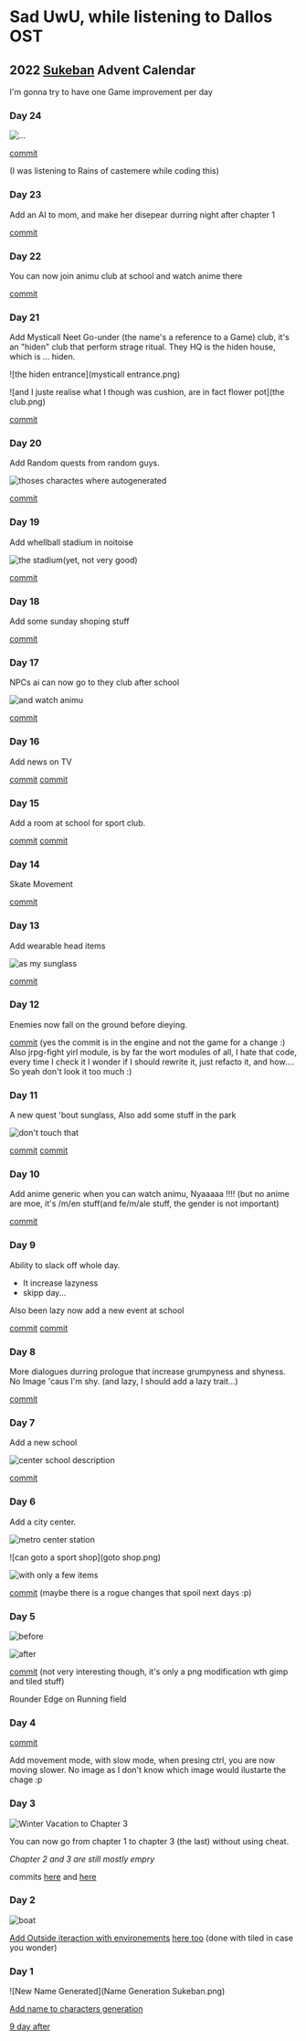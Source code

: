 <head>
<link rel="stylesheet" href="styling.css">
</head>

# Sad UwU, while listening to Dallos OST

## 2022 [Sukeban](https://github.com/cosmo-ray/Sukeban) Advent Calendar

I'm gonna try to have one Game improvement per day

### Day 24

![...](the-end.png)

[commit](https://github.com/cosmo-ray/sukeban/commit/39777f3ec700b0bab811b26f22feedd6f6056180)

(I was listening to Rains of castemere while coding this)

### Day 23

Add an AI to mom, and make her disepear durring night after chapter 1

[commit](https://github.com/cosmo-ray/sukeban/commit/d49692f4688603559fd6b11aa5869cb915b20c5d)

### Day 22

You can now join animu club at school and watch anime there

[commit](https://github.com/cosmo-ray/sukeban/commit/f26baacb5e720e9c3bafaa0e88c70deaf92aa169)

### Day 21

Add Mysticall Neet Go-under (the name's a reference to a Game) club, it's an "hiden" club that perform strage ritual.
They HQ is the hiden house, which is ... hiden.

![the hiden entrance](mysticall entrance.png)

![and I juste realise what I though was cushion, are in fact flower pot](the club.png)

[commit](https://github.com/cosmo-ray/sukeban/commit/2667cf0024c496f5022e65c39a615dd85072606d)

### Day 20

Add Random quests from random guys.

![thoses charactes where autogenerated](random-quest.png)

[commit](https://github.com/cosmo-ray/sukeban/commit/afaed7f0469dd95379f7ac95e37166565a7d56ee)

### Day 19

Add whellball stadium in noitoise

![the stadium(yet, not very good)](whellball-stadium.png)

[commit](https://github.com/cosmo-ray/sukeban/commit/7742cc42aeef111ea490baba90abb3308d5d4c07)

### Day 18

Add some sunday shoping stuff

[commit](https://github.com/cosmo-ray/sukeban/commit/c8e311dcd37a29331931e92d2bd786b57c1e4d6c)

### Day 17

NPCs ai can now go to they club after school

![and watch animu](club-anime-watching.png)

[commit](https://github.com/cosmo-ray/sukeban/commit/1543ab49ac8abc6b6bba72554ba978daf216ed6c)

### Day 16

Add news on TV

[commit](https://github.com/cosmo-ray/sukeban/commit/4a1cefd0f8355b6a2b7c25a9f77f1e7f99d37d1f)
[commit](https://github.com/cosmo-ray/sukeban/commit/eff6828ffa1bf926c6fd360cc0a59b9384315105)

### Day 15

Add a room at school for sport club.

[commit](https://github.com/cosmo-ray/sukeban/commit/b141921b85338359e3a44878197e6dace3c4ab84)
[commit](https://github.com/cosmo-ray/sukeban/commit/f642ecb318349be1ca6046e0776c86b3ede5d789)

### Day 14

Skate Movement

[commit](https://github.com/cosmo-ray/sukeban/commit/66f2df31e7adbb556606c7292226f6f26a6b6bf3)

### Day 13

Add wearable head items

![as my sunglass](sunglass.png)

[commit](https://github.com/cosmo-ray/sukeban/commit/7c6b874aacf6a79092099790d68c8b5f0bfa28d3)

### Day 12

Enemies now fall on the ground before dieying.

[commit](https://github.com/cosmo-ray/yirl/commit/0547aeed9acef22a0be89bcc7f7be3e14d10df32) (yes the commit is in the engine and not the game for a change :)
Also jrpg-fight yirl module, is by far the wort modules of all, I hate that code, every time I check it I wonder if I should rewrite it, just refacto it, and how....
So yeah don't look it too much :)

### Day 11

A new quest 'bout sunglass,
Also add some stuff in the park

![don't touch that](sunglass-dialogue.png)

[commit](https://github.com/cosmo-ray/Sukeban/commit/648de4f486b4ece748ecc2d1b97cfd339d113b6f)
[commit](https://github.com/cosmo-ray/Sukeban/commit/66de74118b12dac443dd19c747ef947de9d9ba18)

### Day 10

Add anime generic when you can watch animu, Nyaaaaa !!!! (but no anime are moe, it's /m/en stuff(and fe/m/ale stuff, the gender is not important)

[commit](https://github.com/cosmo-ray/Sukeban/commit/3a0ed0fe18e304decc040f185d0f6edfb2769973)

### Day 9

Ability to slack off whole day.
- It increase lazyness
- skipp day...

Also been lazy now add a new event at school

[commit](https://github.com/cosmo-ray/Sukeban/commit/87057a2d6e2ac659c06c3514ec6a613c8a25a1b2)
[commit](https://github.com/cosmo-ray/Sukeban/commit/c5c1cb552c42f2c07a9a97348619619f61e70598)

### Day 8

More dialogues durring prologue that increase grumpyness and shyness.
No Image 'caus I'm shy. (and lazy, I should add a lazy trait...)

[commit](https://github.com/cosmo-ray/Sukeban/commit/27cf32ccc39b1ad02c394edb33e49f06bf47a4cd)

### Day 7

Add a new school

![center school description](center-school.png)

[commit](https://github.com/cosmo-ray/Sukeban/commit/1344b975438a34b402c116fa460b55a254d91d1f)

### Day 6

Add a city center.

![metro center station](center-metro.png)

![can goto a sport shop](goto shop.png)

![with only a few items](the-shop.png)

[commit](https://github.com/cosmo-ray/Sukeban/commit/8446adab32c60b7ee3a16f33f631caa5a61849f6)
(maybe there is a rogue changes that spoil next days :p)

### Day 5

![before](Before.png)

![after](now.png)

[commit](https://github.com/cosmo-ray/Sukeban/commit/b0129a784edf414a2d20760cbdaa018cfdfcfc8f) (not very interesting though, it's only a png modification wth gimp and tiled stuff)

Rounder Edge on Running field

### Day 4

[commit](https://github.com/cosmo-ray/Sukeban/commit/98b6252b7ae22298ff4751420bd551b7d1a773c2)

Add movement mode, with slow mode, when presing ctrl, you are now moving slower.
No image as I don't know which image would ilustarte the chage :p

### Day 3
![Winter Vacation to Chapter 3](next-chapter-option.png)

You can now go from chapter 1 to chapter 3 (the last) without using cheat.

*Chapter 2 and 3 are still mostly empry*

commits [here](https://github.com/cosmo-ray/Sukeban/commit/eedac09901a5404f904c0bc0dc0503e0421a5f59) and [here](https://github.com/cosmo-ray/Sukeban/commit/88f460abd8eb9b7c07f4f008f4d51ce500681c97)

### Day 2

![boat](new-interaction.png)

[Add Outside iteraction with environements](https://github.com/cosmo-ray/Sukeban/commit/fbeaeb716953a3d720dd48556dc8d90ff4d9d0ec) <a href="https://github.com/cosmo-ray/Sukeban/commit/0ebf852356796ba5d6c2497892bce7c50006af9b">here too</a> (done with tiled in case you wonder)

### Day 1

![New Name Generated](Name Generation Sukeban.png)

[Add name to characters generation](https://github.com/cosmo-ray/Sukeban/commit/b4dba7062016f62fc9fe6572e58add7dfeee2532)

[9 day after](https://github.com/cosmo-ray/Sukeban/commit/3030d8b02d0c7de8bfe65f6444269f3713afdc39)
